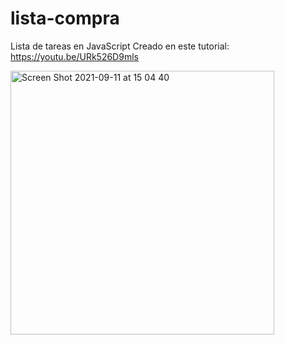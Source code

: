 # lista-compra
Lista de tareas en JavaScript
Creado en este tutorial: https://youtu.be/URk526D9mls

<img width="422" alt="Screen Shot 2021-09-11 at 15 04 40" src="https://user-images.githubusercontent.com/26985597/132961606-c021fb6d-6fa2-4d44-bf61-deb2ac2ac9f0.png">
